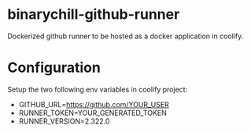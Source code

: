 # binarychill-github-runner
Dockerized github runner to be hosted as a docker application in coolify.

# Configuration
Setup the two following env variables in coolify project:
- GITHUB_URL=https://github.com/YOUR_USER
- RUNNER_TOKEN=YOUR_GENERATED_TOKEN
- RUNNER_VERSION=2.322.0